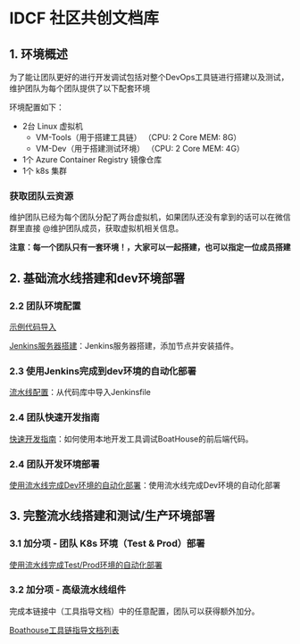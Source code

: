 # IDCF 社区共创文档库

## 1. 环境概述

为了能让团队更好的进行开发调试包括对整个DevOps工具链进行搭建以及测试，维护团队为每个团队提供了以下配套环境

环境配置如下：

- 2台 Linux 虚拟机
  - VM-Tools（用于搭建工具链） （CPU: 2 Core MEM: 8G）
  - VM-Dev（用于搭建测试环境） （CPU: 2 Core MEM: 4G）
- 1个 Azure Container Registry 镜像仓库
- 1个 k8s 集群

### 获取团队云资源

维护团队已经为每个团队分配了两台虚拟机，如果团队还没有拿到的话可以在微信群里直接 @维护团队成员，获取虚拟机相关信息。

**注意：每一个团队只有一套环境！，大家可以一起搭建，也可以指定一位成员搭建**

## 2. 基础流水线搭建和dev环境部署

### 2.2 团队环境配置

[示例代码导入](version-control-config.md)

[Jenkins服务器搭建](team-env-config.md)：Jenkins服务器搭建，添加节点并安装插件。

### 2.3 使用Jenkins完成到dev环境的自动化部署

[流水线配置](team-pipeline-config.md)：从代码库中导入Jenkinsfile

### 2.4 团队快速开发指南

[快速开发指南](dev-guide.md)：如何使用本地开发工具调试BoatHouse的前后端代码。

### 2.4 团队开发环境部署

[使用流水线完成Dev环境的自动化部署](team-dev-env-deploy.md)：使用流水线完成Dev环境的自动化部署

## 3. 完整流水线搭建和测试/生产环境部署

### 3.1 加分项 - 团队 K8s 环境（Test & Prod）部署

[使用流水线完成Test/Prod环境的自动化部署](team-k8s-env-config.md)

### 3.2 加分项 - 高级流水线组件

完成本链接中（工具指导文档）中的任意配置，团队可以获得额外加分。

[Boathouse工具链指导文档列表](../../../README.md?id=工具指导文档)
